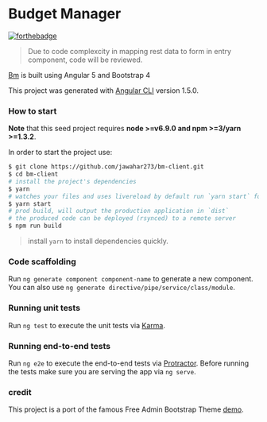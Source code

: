 # Budget Manager 

[![forthebadge](https://forthebadge.com/images/badges/60-percent-of-the-time-works-every-time.svg)](https://forthebadge.com)

> Due to code complexcity in mapping rest data to form in entry component, code will 
be reviewed.

[Bm](https://jawahar273.github.io/bm-client/) is built using Angular 5 and Bootstrap 4


This project was generated with [Angular CLI](https://github.com/angular/angular-cli) version 1.5.0.


### How to start
**Note** that this seed project requires  **node >=v6.9.0 and npm >=3/yarn >=1.3.2**.

In order to start the project use:
```bash
$ git clone https://github.com/jawahar273/bm-client.git
$ cd bm-client
# install the project's dependencies
$ yarn
# watches your files and uses livereload by default run `yarn start` for a dev server. Navigate to `http://localhost:4200/`. The app will automatically reload if you change any of the source files.
$ yarn start
# prod build, will output the production application in `dist`
# the produced code can be deployed (rsynced) to a remote server
$ npm run build
```

> install `yarn` to install dependencies quickly.

### Code scaffolding

Run `ng generate component component-name` to generate a new component. You can also use `ng generate directive/pipe/service/class/module`.

### Running unit tests

Run `ng test` to execute the unit tests via [Karma](https://karma-runner.github.io).

### Running end-to-end tests

Run `ng e2e` to execute the end-to-end tests via [Protractor](http://www.protractortest.org/).
Before running the tests make sure you are serving the app via `ng serve`.

### credit

This project is a port of the famous Free Admin Bootstrap Theme [demo](http://rawgit.com/start-angular/SB-Admin-BS4-Angular-5/master/dist/).
